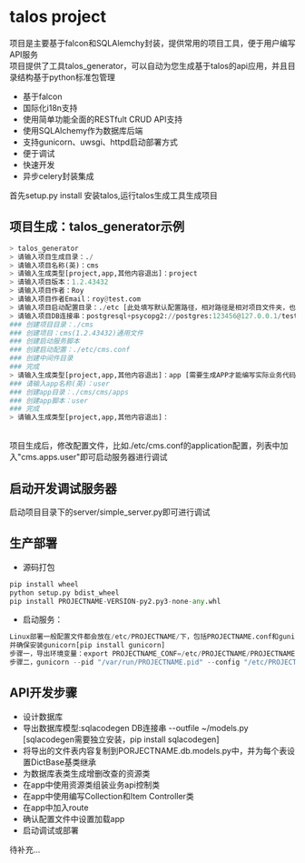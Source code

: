 talos project
=======================
项目是主要基于falcon和SQLAlemchy封装，提供常用的项目工具，便于用户编写API服务</br>
项目提供了工具talos_generator，可以自动为您生成基于talos的api应用，并且目录结构基于python标准包管理

* 基于falcon
* 国际化i18n支持
* 使用简单功能全面的RESTfult CRUD API支持
* 使用SQLAlchemy作为数据库后端
* 支持gunicorn、uwsgi、httpd启动部署方式
* 便于调试
* 快速开发
* 异步celery封装集成

首先setup.py install 安装talos,运行talos生成工具生成项目

## 项目生成：talos_generator示例

```python
> talos_generator
> 请输入项目生成目录：./
> 请输入项目名称(英)：cms
> 请输入生成类型[project,app,其他内容退出]：project
> 请输入项目版本：1.2.43432
> 请输入项目作者：Roy
> 请输入项目作者Email：roy@test.com
> 请输入项目启动配置目录：./etc [此处填写默认配置路径，相对路径是相对项目文件夹，也可以是绝对路径]
> 请输入项目DB连接串：postgresql+psycopg2://postgres:123456@127.0.0.1/testdb [SQLAlemchy的DB连接串]
### 创建项目目录：./cms
### 创建项目：cms(1.2.43432)通用文件
### 创建启动服务脚本
### 创建启动配置：./etc/cms.conf
### 创建中间件目录
### 完成
> 请输入生成类型[project,app,其他内容退出]：app [需要生成APP才能编写实际业务代码]
### 请输入app名称(英)：user
### 创建app目录：./cms/cms/apps
### 创建app脚本：user
### 完成
> 请输入生成类型[project,app,其他内容退出]：
```
</br>
项目生成后，修改配置文件，比如./etc/cms.conf的application配置，列表中加入"cms.apps.user"即可启动服务器进行调试


## 启动开发调试服务器
启动项目目录下的server/simple_server.py即可进行调试

## 生产部署
  - 源码打包

```python
pip install wheel
python setup.py bdist_wheel
pip install PROJECTNAME-VERSION-py2.py3-none-any.whl
```

  - 启动服务：

```python
Linux部署一般配置文件都会放在/etc/PROJECTNAME/下，包括PROJECTNAME.conf和gunicorn.py文件
并确保安装gunicorn[pip install gunicorn]
步骤一，导出环境变量：export PROJECTNAME_CONF=/etc/PROJECTNAME/PROJECTNAME.conf
步骤二，gunicorn --pid "/var/run/PROJECTNAME.pid" --config "/etc/PROJECTNAME/gunicorn.py" "PROJECTNAME.server.wsgi_server:application"
```

## API开发步骤
  - 设计数据库
  - 导出数据库模型:sqlacodegen DB连接串 --outfile ~/models.py [sqlacodegen需要独立安装，pip install sqlacodegen] 
  - 将导出的文件表内容复制到PORJECTNAME.db.models.py中，并为每个表设置DictBase基类继承
  - 为数据库表类生成增删改查的资源类
  - 在app中使用资源类组装业务api控制类
  - 在app中使用编写Collection和Item Controller类
  - 在app中加入route
  - 确认配置文件中设置加载app
  - 启动调试或部署
 
待补充...
